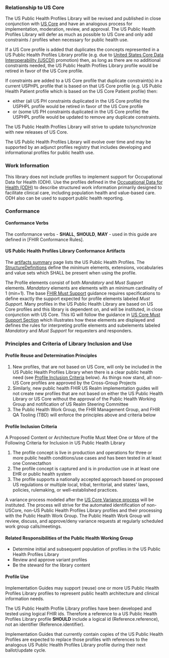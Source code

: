### Relationship to US Core

The US Public Health Profiles Library will be revised and published in close conjunction with [US Core]({{site.data.fhir.ver.hl7fhiruscore}}) and have an analogous process for implementation, moderation, review, and approval. The US Public Health Profiles Library will defer as much as possible to US Core and only add constraints / profiles when necessary for public health use.

If a US Core profile is added that duplicates the concepts represented in a US Public Health Profiles Library profile (e.g. due to [United States Core Data Interoperability (USCDI)](https://www.healthit.gov/isa/united-states-core-data-interoperability-uscdi) promotion) then, as long as there are no additional constraints needed, the US Public Health Profiles Library profile would be retired in favor of the US Core profile.

If constraints are added to a US Core profile that duplicate constraint(s) in a current USPHPL profile that is based on that US Core profile (e.g. US Public Health Patient profile which is based on the US Core Patient profile) then:
* either (all US PH constraints duplicated in the US Core profile) the USPHPL profile would be retired in favor of the US Core profile
* or (some US PH constraints duplicated in the US Core profile) the USPHPL profile would be updated to remove any duplicate constraints.
		
The US Public Health Profiles Library will strive to update to/synchronize with new releases of US Core.

The US Public Health Profiles Library will evolve over time and may be supported by an adjunct profiles registry that includes developing and informational profiles for public health use.

### Work Information

This library does not include profiles to implement support for Occupational Data for Health (ODH). Use the profiles defined in the [Occupational Data for Health (ODH)](http://hl7.org/fhir/us/odh/) to describe structured work information primarily designed to facilitate clinical care, including population health and value-based care. ODH also can be used to support public health reporting.

### Conformance

#### Conformance Verbs

The conformance verbs - **SHALL**, **SHOULD**, **MAY** - used in this guide are defined in [FHIR Conformance Rules].

#### US Public Health Profiles Library Conformance Artifacts

The [artifacts summary](artifacts.html) page lists the US Public Health Profiles. The [StructureDefinitions]({{site.data.fhir.path}}structuredefinition.html) define the *minimum* elements, extensions, vocabularies and value sets which SHALL be present when using the profile.

The Profile elements consist of both *Mandatory* and *Must Support* elements.  *Mandatory* elements are elements with an minimum cardinality of 1 (min=1). The base [FHIR Must Support]({{site.data.fhir.path}}profiling.html#mustsupport) guidance requires specifications to define exactly the support expected for profile elements labeled *Must Support*.  Many profiles in the US Public Health Library are based on US Core profiles and this library is dependent on, and will be instituted, in close conjunction with US Core. This IG will follow the guidance in [US Core Must Support Section]({{site.data.fhir.ver.hl7fhiruscore}}/must-support.html#presentation-of-must-support-and-mandatory-elements-in-the-formal-profile-views) which illustrates how these elements are displayed and defines the rules for interpreting profile elements and subelements labeled *Mandatory* and *Must Support* for requesters and responders.  

### Principles and Criteria of Library Inclusion and Use

#### Profile Reuse and Determination Principles

1. New profiles, that are not based on US Core, will only be included in the US Public Health Profiles Library when there is a clear public health need (see [Profile Inclusion Criteria](guidance.html#profile-inclusion-criteria) below). As things now stand, all non-US Core profiles are approved by the Cross-Group Projects
2. Similarly, new public health FHIR US Realm implementation guides will not create new profiles that are not based on either the US Public Health Library or US Core without the approval of the Public Health Working Group and notification of US Realm Steering Committee
3. The Public Health Work Group, the FHIR Management Group, and FHIR QA Tooling (TBD) will enforce the principles above and criteria below

#### Profile Inclusion Criteria 

A Proposed Content or Architecture Profile Must Meet One or More of the Following Criteria for Inclusion in US Public Health Library

1. The profile concept is live in production and operations for three or more public health conditions/use cases and has been tested in at least one Connectathon
2. The profile concept is captured and is in production use in at least one EHR or public health system
3. The profile supports a nationally accepted approach based on proposed US regulations or multiple local, tribal, territorial, and states' laws, policies, rulemaking, or well-established practices.

A variance process modeled after the [US Core Variance process](https://confluence.hl7.org/display/CGP/US+Core+Variance+Request+Process) will be instituted. The process will strive for the automated identification of non-USCore, non-US Public Health Profiles Library profiles and their processing with the Public Health Work Group. The Public Health Work Group will review, discuss, and approve/deny variance requests at regularly scheduled work group calls/meetings.

#### Related Responsibilities of the Public Health Working Group

* Determine initial and subsequent population of profiles in the US Public Health Profiles Library
* Review and approve variant profiles
* Be the steward for the library content

#### Profile Use

Implementation Guides may support (reuse) one or more US Public Health Profiles Library profiles to represent public health architecture and clinical information needs.

The US Public Health Profile Library profiles have been developed and tested using logical FHIR ids. Therefore a reference to a US Public Health Profiles Library profile **SHOULD** include a logical id (Reference.reference), not an identifier (Reference.identifier).

Implementation Guides that currently contain copies of the US Public Health Profiles are expected to replace those profiles with references to the analogous US Public Health Profiles Library profile during their next ballot/update cycle.